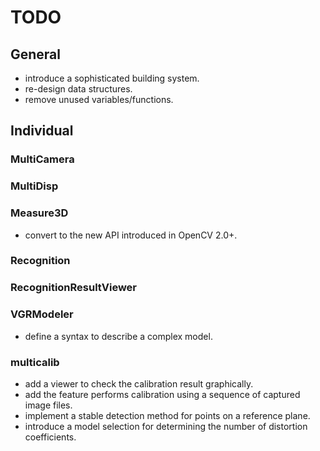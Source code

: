# TODO #

## General ##

  * introduce a sophisticated building system.
  * re-design data structures.
  * remove unused variables/functions.

## Individual ##

### MultiCamera ###

### MultiDisp ###

### Measure3D ###

  * convert to the new API introduced in OpenCV 2.0+.

### Recognition ###

### RecognitionResultViewer ###

### VGRModeler ###

  * define a syntax to describe a complex model.

### multicalib ###

  * add a viewer to check the calibration result graphically.
  * add the feature performs calibration using a sequence of captured image files.
  * implement a stable detection method for points on a reference plane.
  * introduce a model selection for determining the number of distortion coefficients.